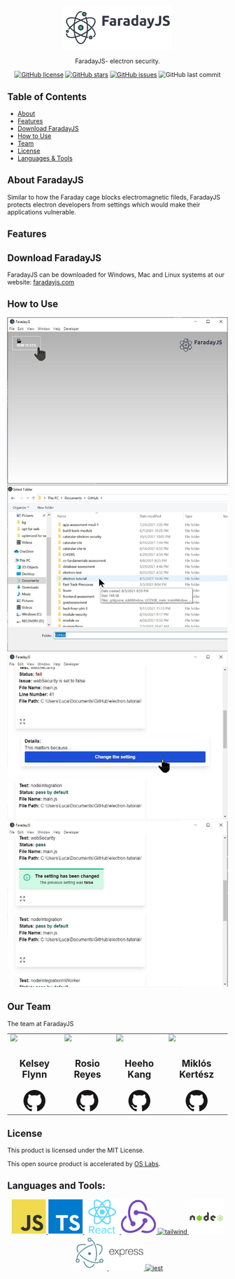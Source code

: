 <p align="center">
<img src="./src/icons/faraday-logo.png" width="250" />
</p>
<p align="center">FaradayJS- electron security.</p>
<p align="center">
<a href="https://github.com/oslabs-beta/FaradayJS//blob/main/LICENSE"><img alt="GitHub license" src="https://img.shields.io/github/license/oslabs-beta/FaradayJS"></a>
<a href="https://github.com/oslabs-beta/FaradayJS/stargazers"><img alt="GitHub stars" src="https://img.shields.io/github/stars/oslabs-beta/FaradayJS"></a>
<a href="https://github.com/oslabs-beta/FaradayJS/issues"><img alt="GitHub issues" src="https://img.shields.io/github/issues/oslabs-beta/FaradayJS"></a>
<img alt="GitHub last commit" src="https://img.shields.io/github/last-commit/oslabs-beta/FaradayJS">

</p>
<h2>Table of Contents</h2>

- [About](https://github.com/oslabs-beta/FaradayJS/#about-faradayjs)
- [Features](https://github.com/oslabs-beta/FaradayJS/#Features) 
- [Download FaradayJS](https://github.com/oslabs-beta/FaradayJS/#download-faradayjs)
- [How to Use](https://github.com/oslabs-beta/FaradayJS/#how-to-use)
- [Team](https://github.com/oslabs-beta/FaradayJS/#our-team) 
- [License](https://github.com/oslabs-beta/FaradayJS/#License) 
- [Languages & Tools](https://github.com/oslabs-beta/FaradayJS/#languages-and-tools)

<h2 href="#about-faradayjs">About FaradayJS</h2>

Similar to how the Faraday cage blocks electromagnetic fileds, FaradayJS protects electron developers from settings which would make their applications vulnerable.

<h2 href="#Features">Features</h2>

<h2 href="#download-faradayjs">Download FaradayJS</h2>

FaradayJS can be downloaded for Windows, Mac and Linux systems at our website: <a href='http://www.faraday.js.com'>faradayjs.com</a>


<h2 href="#how-to-use">How to Use</h2>
<p align="center">
  <img src="./src/icons/Clipboard02.jpg"/>
  <img src="./src/icons/Clipboard03.jpg"/>
  <img src="./src/icons/Clipboard04.jpg"/>
  <img src="./src/icons/Clipboard05.jpg"/>
</p>

<h2 href="#our-team">Our Team</h2>

The team at FaradayJS 

<table align="center">
  <tr>
    <td valign="top"> <img src="https://avatars.githubusercontent.com/u/72828456?v=4" width="250"/></td>
    <td valign="top"> <img src="https://avatars.githubusercontent.com/u/12378147?v=4" width="250"/></td>
    <td valign="top"> <img src="https://avatars.githubusercontent.com/u/64326677?v=4" width="250"/></td>
    <td valign="top"> <img src="https://avatars.githubusercontent.com/u/33673616?v=4" width="250"/></td>
  </tr>
  <tr>
      <td valign="top"><h2 align="center">Kelsey Flynn</h2></td>
      <td valign="top"><h2 align="center">Rosio Reyes</h2></td>
      <td valign="top"><h2 align="center">Heeho Kang</h2></td>
      <td valign="top"><h2 align="center">Miklós Kertész</h2></td>
  </tr>
   <tr>
      <td align="center"><a href="https://github.com/keflynn" target="_blank" align="center"> <img src="./src/icons/GitHub-Mark-64px.png" alt="kelseyGitHub" width="50" height="50"/></a></td>
      <td align="center"><a href="https://github.com/RRosio" target="_blank" align="center"> <img src="./src/icons/GitHub-Mark-64px.png" alt="rosioGitHub" width="50" height="50"/></a></td>
      <td align="center"><a href="https://github.com/Murphypie" target="_blank" align="center"> <img src="./src/icons/GitHub-Mark-64px.png" alt="heehoGitHub" width="50" height="50"/></a></td>
      <td align="center"><a href="https://github.com/mikloska" target="_blank" align="center"> <img src="./src/icons/GitHub-Mark-64px.png" alt="miklosGitHub" width="50" height="50"/></a></td>
  </tr>
</table>



<h2 href="#License">License</h2>

This product is licensed under the MIT License.

This open source product is accelerated by [OS Labs](https://opensourcelabs.io/).


<h2 href="#languages-and-tools" align="left">Languages and Tools:</h2>
<p align="center">
<a href="https://developer.mozilla.org/en-US/docs/Web/JavaScript" target="_blank"> <img src="https://raw.githubusercontent.com/devicons/devicon/master/icons/javascript/javascript-original.svg" alt="javascript" width="80" height="80"/> </a> 
<a href="https://www.typescriptlang.org/" target="_blank"> <img src="https://raw.githubusercontent.com/devicons/devicon/master/icons/typescript/typescript-original.svg" alt="typescript" width="80" height="80"/> </a> 
 <a href="https://reactjs.org/" target="_blank"> <img src="https://raw.githubusercontent.com/devicons/devicon/master/icons/react/react-original-wordmark.svg" alt="react" width="80" height="80"/> </a>
 <a href="https://redux.js.org" target="_blank"> <img src="https://raw.githubusercontent.com/devicons/devicon/master/icons/redux/redux-original.svg" alt="redux" width="80" height="80"/> </a> 
 <a href="https://tailwindcss.com/" target="_blank"> <img src="https://www.vectorlogo.zone/logos/tailwindcss/tailwindcss-icon.svg" alt="tailwind" width="80" height="80"/> </a>
<a href="https://nodejs.org" target="_blank"> <img src="https://raw.githubusercontent.com/devicons/devicon/master/icons/nodejs/nodejs-original-wordmark.svg" alt="nodejs" width="80" height="80"/> </a> 
 <a href="https://www.electronjs.org" target="_blank"> <img src="https://raw.githubusercontent.com/devicons/devicon/master/icons/electron/electron-original.svg" alt="electron" width="80" height="80" margin="padding"/> </a> <a href="https://expressjs.com" target="_blank"> <img src="https://raw.githubusercontent.com/devicons/devicon/master/icons/express/express-original-wordmark.svg" alt="express" width="80" height="80"/> </a> <a href="https://jestjs.io" target="_blank"> <img src="https://www.vectorlogo.zone/logos/jestjsio/jestjsio-icon.svg" alt="jest" width="80" height="80"/> </a> </p>
